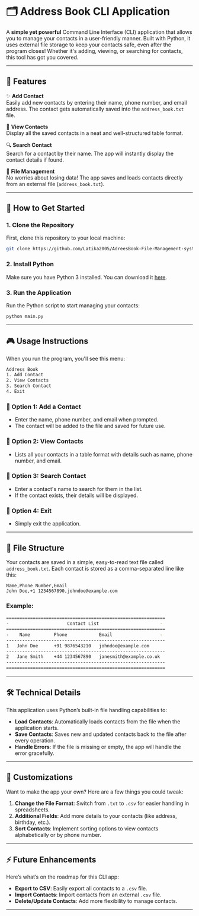 # 🗂️ Address Book CLI Application

A **simple yet powerful** Command Line Interface (CLI) application that allows you to manage your contacts in a user-friendly manner. Built with Python, it uses external file storage to keep your contacts safe, even after the program closes! Whether it's adding, viewing, or searching for contacts, this tool has got you covered.

---

## 🌟 Features

✨ **Add Contact**  
Easily add new contacts by entering their name, phone number, and email address. The contact gets automatically saved into the `address_book.txt` file.

👀 **View Contacts**  
Display all the saved contacts in a neat and well-structured table format.

🔍 **Search Contact**  
Search for a contact by their name. The app will instantly display the contact details if found.

💾 **File Management**  
No worries about losing data! The app saves and loads contacts directly from an external file (`address_book.txt`).

---

## 🚀 How to Get Started

### 1. Clone the Repository

First, clone this repository to your local machine:

```bash
git clone https://github.com/Latika2005/AdreesBook-File-Management-system.git
```

### 2. Install Python

Make sure you have Python 3 installed. You can download it [here](https://www.python.org/downloads/).

### 3. Run the Application

Run the Python script to start managing your contacts:

```bash
python main.py
```

---

## 🎮 Usage Instructions

When you run the program, you'll see this menu:

```bash
Address Book
1. Add Contact
2. View Contacts
3. Search Contact
4. Exit
```

### 💼 Option 1: Add a Contact

- Enter the name, phone number, and email when prompted.
- The contact will be added to the file and saved for future use.

### 📖 Option 2: View Contacts

- Lists all your contacts in a table format with details such as name, phone number, and email.

### 🔎 Option 3: Search Contact

- Enter a contact's name to search for them in the list.
- If the contact exists, their details will be displayed.

### 🛑 Option 4: Exit

- Simply exit the application.

---

## 📂 File Structure

Your contacts are saved in a simple, easy-to-read text file called `address_book.txt`. Each contact is stored as a comma-separated line like this:

```
Name,Phone Number,Email
John Doe,+1 1234567890,johndoe@example.com
```

### Example:

```bash
============================================================
-                      Contact List                       -
============================================================
-    Name         Phone            Email                  -
------------------------------------------------------------
1   John Doe      +91 9876543210   johndoe@example.com     
------------------------------------------------------------
2   Jane Smith    +44 1234567890   janesmith@example.co.uk 
------------------------------------------------------------
============================================================
```

---

## 🛠️ Technical Details

This application uses Python’s built-in file handling capabilities to:

- **Load Contacts**: Automatically loads contacts from the file when the application starts.
- **Save Contacts**: Saves new and updated contacts back to the file after every operation.
- **Handle Errors**: If the file is missing or empty, the app will handle the error gracefully.

---

## 🎨 Customizations

Want to make the app your own? Here are a few things you could tweak:

1. **Change the File Format**: Switch from `.txt` to `.csv` for easier handling in spreadsheets.
2. **Additional Fields**: Add more details to your contacts (like address, birthday, etc.).
3. **Sort Contacts**: Implement sorting options to view contacts alphabetically or by phone number.

---

## ⚡ Future Enhancements

Here’s what’s on the roadmap for this CLI app:

- **Export to CSV**: Easily export all contacts to a `.csv` file.
- **Import Contacts**: Import contacts from an external `.csv` file.
- **Delete/Update Contacts**: Add more flexibility to manage contacts.

---

